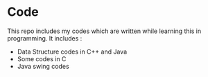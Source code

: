 # Code
This repo includes my codes which are written while learning this in programming.
It includes : 
- Data Structure codes in C++ and Java
- Some codes in C
- Java swing codes
